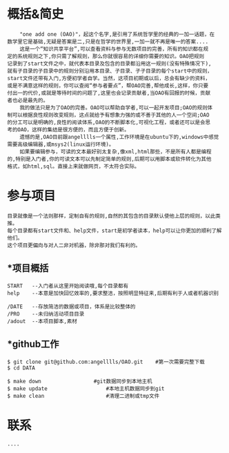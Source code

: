概括&简史
===========
	    "one add one (OAO)"，起这个名字,是引用了系统哲学里的经典的一加一话题，在
	数学里它是基础,无疑是答案是二,只是在哲学的世界里,一加一就不再是唯一的答案....
	    这是一个“知识共享平台”,可以查看资料与参与无数项目的完善，所有的知识都在规
	定的系统规则之下,你只需了解规则，那么你就很容易的详细你需要的知识。OAO把规则
	记录到了start文件之中，就代表本目录及包含的目录都沿用这一规则(没有特殊情况下),
	就有子目录的子目录中的规则分别沿用本目录、子目录、子子目录的每个start中的规则，
	start文件还带有入门,方便初学者自学。当然，这项目初期或以后，总会有缺少的资料，
	或是不满意这样的规则，你可以查阅“参与者要点”，帮OAO完善,帮他成长,这样，你只要
	付出一的代价,或就是等待时间的问题了,这里也会记录贡献者,当OAO有回报的时候，贡献
	者也必是最先的。
	    我的做法只是为了OAO的完善。OAO可以帮助自学者,可以一起开发项目;OAO的规则体
	制可以根据良性规则改变规则，这点就给予有想象力强的或不善于其他的人一个空间;OAO
	的分工可以是明确的,良性的阅读体系,OAO的不断脚本化,可视化工程，或者还可以是会思
	考的OAO，这样的集结是很方便的，而且方便于创新。
	    遗憾的是,OAO目前跟angelllls一个属性,工作环境是在ubuntu下的,windows中感觉
	需要高级编辑器,或msys2(linux运行环境)。
	    如果要编辑参与，可读的文本最好别太复杂,像xml,html那些，不是所有人都是编程
	的,特别是入门者,你的可读文本可以先制定简单的规则,后期可以用脚本或软件转化为其他
	格式，如html,sql。直接上来就做网页，不太符合实际。






参与项目
===========
	目录就像是一个法则那样，定制自有的规则,自然的其包含的目录默认使他上层的规则，以此类推。
	每个目录都有start文件和、help文件，start是初学者读本，help可以让你更加的顺利了解他们。
	这个项目更偏向与对人二非对机器，除非那对我们有利的。

*项目概括
-----------
	START	--入门者从这里开始阅读哦,每个目录都有
	help	--本意是加快回忆效率的,要求整洁，按照明显特征来,后期有利于人或者机器识别
	
	/DATE	--存放简洁的数据或项目，体系是比较整体的
	/PRO	--未归纳活动项目目录
	/adout	--本项目脚本,素材
	


*github工作
-----------
	$ git clone git@github.com:angelllls/OAO.git	#第一次需要完整下载
	$ cd DATA

	$ make down					#git数据同步到本地主机 
	$ make update 					#本地主机数据同步到git
	$ make clean					#清理二进制或tmp文件


联系
===========
	....


